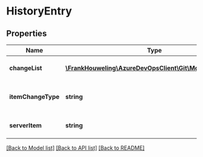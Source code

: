 # HistoryEntry

## Properties
Name | Type | Description | Notes
------------ | ------------- | ------------- | -------------
**changeList** | [**\FrankHouweling\AzureDevOpsClient\Git\Model\ChangeList**](ChangeList.md) | The Change list (changeset/commit/shelveset) for this point in history | [optional] 
**itemChangeType** | **string** | The change made to the item from this change list (only relevant for File history, not folders) | [optional] 
**serverItem** | **string** | The path of the item at this point in history (only relevant for File history, not folders) | [optional] 

[[Back to Model list]](../README.md#documentation-for-models) [[Back to API list]](../README.md#documentation-for-api-endpoints) [[Back to README]](../README.md)


